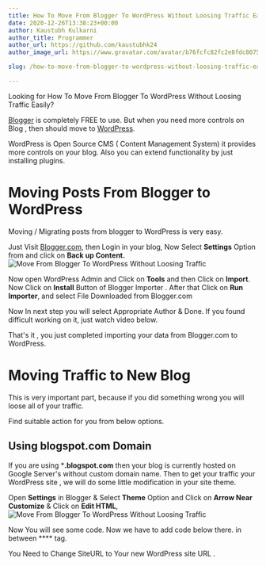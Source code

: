 ```yaml
---
title: How To Move From Blogger To WordPress Without Loosing Traffic Easily?
date: 2020-12-26T13:38:23+00:00
author: Kaustubh Kulkarni
author_title: Programmer
author_url: https://github.com/kaustubhk24
author_image_url: https://www.gravatar.com/avatar/b76fcfc82fc2e8fdc8075636f1735f61?s=200

slug: /how-to-move-from-blogger-to-wordpress-without-loosing-traffic-easily/

---
```

Looking for How To Move From Blogger To WordPress Without Loosing Traffic Easily?

[Blogger](https://www.blogger.com) is completely FREE to use. But when you need more controls on Blog , then should move to [WordPress](https://wordpress.org). 

WordPress is Open Source CMS ( Content Management System) it provides more controls on your blog. Also you can extend functionality by just installing plugins.

# Moving Posts From Blogger to WordPress

Moving / Migrating posts from blogger to WordPress is very easy.

Just Visit [Blogger.com](https://blogger.com), then Login in your blog, Now Select **Settings** Option from and click on **Back up Content.** 
![Move From Blogger To WordPress Without Loosing Traffic](https://kaustubhk24.netlify.app/imgs/wp-content/uploads/2020/12/image-12.png) 

Now open WordPress Admin and Click on **Tools** and then Click on **Import**. Now Click on **Install** Button of Blogger Importer . After that Click on **Run Importer**, and select File Downloaded from Blogger.com 

Now In next step you will select Appropriate Author & Done. If you found difficult working on it, just watch video below.

That's it , you just completed importing your data from Blogger.com to WordPress.

# Moving Traffic to New Blog

This is very important part, because if you did something wrong you will loose all of your traffic.

Find suitable action for you from below options.

## Using blogspot.com Domain

If you are using ***.blogspot.com** then your blog is currently hosted on Google Server's without custom domain name. Then to get your traffic your WordPress site , we will do some little modification in your site theme.

Open **Settings** in Blogger & Select **Theme** Option and Click on **Arrow Near Customize** & Click on **Edit HTML**,
![Move From Blogger To WordPress Without Loosing Traffic](https://kaustubhk24.netlify.app/imgs/wp-content/uploads/2020/12/image-14.png) 

Now You will see some code. Now we have to add code below there. in between **** tag.

You Need to Change SiteURL to Your new WordPress site URL .


